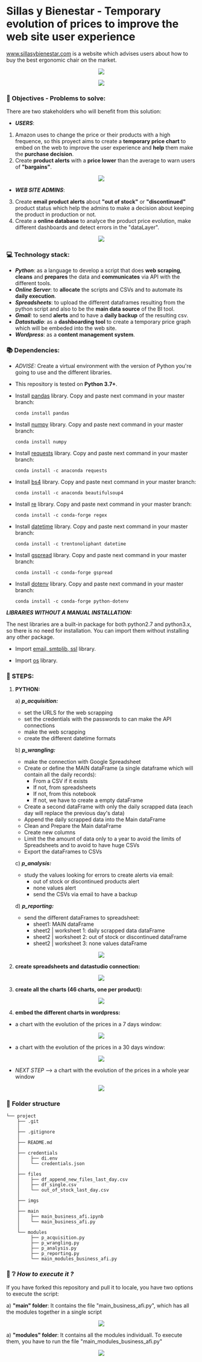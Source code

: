 # Sillas y Bienestar - Temporary evolution of prices to improve the web site user experience

www.sillasybienestar.com is a website which advises users about how to buy the best ergonomic chair on the market.

<p align="center"><img src="https://github.com/alvaro-saez/business_afi/blob/main/imgs/logo-name-current.png"></p>
<p align="center"><img src="https://github.com/alvaro-saez/business_afi/blob/main/imgs/Dimensiones-de-sillas-ergon%C3%B3micas-hasta-190.jpg"></p>

###  :flags: Objectives - Problems to solve:

There are two stakeholders who will benefit from this solution:

 - _**USERS**_: 
  1. Amazon uses to change the price or their products with a high frequence, so this proyect aims to create a **temporary price chart** to embed on the web to improve the user experience and **help** them make the **purchase decision**.
  2. Create **product alerts** with a **price lower** than the average to warn users of **"bargains"**.
<p align="center"><img src="https://github.com/alvaro-saez/business_afi/blob/main/imgs/Bargain-3.jpg"></p>

 - _**WEB SITE ADMINS**_: 
  3. Create **email product alerts** about **"out of stock"** or **"discontinued"** product status which help the admins to make a decision about keeping the product in production or not.
  4. Create a **online database** to analyce the product price evolution, make different dashboards and detect errors in the "dataLayer".
<p align="center"><img src="https://github.com/alvaro-saez/business_afi/blob/main/imgs/alert-on-it.gif"></p>

###  :computer: Technology stack:

- _**Python**_: as a language to develop a script that does **web scraping**, **cleans** and **prepares** the data and **communicates** via API with the different tools.
- _**Online Server**_: to **allocate** the scripts and CSVs and to automate its **daily execution**.
- _**Spreadsheets**_: to upload the different dataframes resulting from the python script and also to be the **main data source** of the BI tool.
- _**Gmail**:_ to send **alerts** and to have a **daily backup** of the resulting csv.
- _**Datastudio**_: as a **dashboarding tool** to create a temporary price graph which will be embeded into the web site.
- _**Wordpress**_: as a **content management system**.


### :books: **Dependencies:**

- _ADVISE:_ Create a virtual environment with the version of Python you're going to use and the different libraries.
- This repository is tested on **Python 3.7+**.

- Install [pandas](https://pandas.pydata.org/docs/user_guide/index.html) library. Copy and paste next command in your master branch:
    ```
    conda install pandas
    ```
    
- Install [numpy](https://numpy.org/doc/stable/reference/index.html) library. Copy and paste next command in your master branch:
    ```
    conda install numpy
    ```
    
- Install [requests](https://docs.python-requests.org/en/latest/) library. Copy and paste next command in your master branch:
    ```
    conda install -c anaconda requests
    ```
    
- Install [bs4](https://pypi.org/project/beautifulsoup4/) library. Copy and paste next command in your master branch:
    ```
    conda install -c anaconda beautifulsoup4
    ```
    
- Install [re](https://docs.python.org/3/library/re.html) library. Copy and paste next command in your master branch:
    ```
    conda install -c conda-forge regex
    ```
- Install [datetime](https://docs.python.org/3/library/datetime.html) library. Copy and paste next command in your master branch:
    ```
    conda install -c trentonoliphant datetime
    ```

- Install [gspread](https://docs.gspread.org/en/latest/) library. Copy and paste next command in your master branch:
    ```
    conda install -c conda-forge gspread
    ```
   
- Install [dotenv](https://pypi.org/project/python-dotenv/) library. Copy and paste next command in your master branch:
    ```
    conda install -c conda-forge python-dotenv
    ```
 
_**LIBRARIES WITHOUT A MANUAL INSTALLATION:**_

The nest libraries are a built-in package for both python2.7 and python3.x, so there is no need for installation. You can import them without installing any other package.

- Import [email, smtplib, ssl](https://docs.python.org/es/3/library/email.examples.html) library.

- Import [os](https://docs.python.org/3/library/os.html) library.


### :runner: **STEPS:**

1. **PYTHON:**

   a) **_p_acquisition:_**
      - set the URLS for the web scrapping
      - set the credentials with the passwords to can make the API connections
      - make the web scrapping
      - create the different datetime formats

   b) **_p_wrangling:_**
      - make the connection with Google Spreadsheet
      - Create or define the MAIN dataFrame (a single dataframe which will contain all the daily records):
        - From a CSV if it exists
        - If not, from spreadsheets
        - If not, from this notebook
        - If not, we have to create a empty dataFrame
      - Create a second dataFrame with only the daily scrapped data (each day will replace the previous day's data)
      - Append the daily scrapped data into the Main dataFrame
      - Clean and Prepare the Main dataFrame
      - Create new columns
      - Limit the the amount of data only to a year to avoid the limits of Spreadsheets and to avoid to have huge CSVs
      - Export the dataFrames to CSVs 

    c) **_p_analysis:_**
      - study the values looking for errors to create alerts via email:
        - out of stock or discontinued products alert
        - none values alert
        - send the CSVs via email to have a backup
 
    d) **_p_reporting:_**
      - send the different dataFrames to spreadsheet:
        - sheet1: MAIN dataFrame
        - sheet2 | worksheet 1: daily scrapped data dataFrame
        - sheet2 | worksheet 2: out of stock or discontinued dataFrame
        - sheet2 | worksheet 3: none values dataFrame
<p align="center"><img src="https://github.com/alvaro-saez/business_afi/blob/main/imgs/py.png"></p>
        
2. **create spreadsheets and datastudio connection:**
<p align="center"><img src="https://github.com/alvaro-saez/business_afi/blob/main/imgs/SPREADSHEET.png"></p>

3. **create all the charts (46 charts, one per product):**
<p align="center"><img src="https://github.com/alvaro-saez/business_afi/blob/main/imgs/7t65.gif"></p>

4. **embed the different charts in wordpress:**
- a chart with the evolution of the prices in a 7 days window:
<p align="center"><img src="https://github.com/alvaro-saez/business_afi/blob/main/imgs/graf_7.png"></p>

- a chart with the evolution of the prices in a 30 days window:
<p align="center"><img src="https://github.com/alvaro-saez/business_afi/blob/main/imgs/graf_31.png"></p>

- _NEXT STEP_ --> a chart with the evolution of the prices in a whole year window
<p align="center"><img src="https://github.com/alvaro-saez/business_afi/blob/main/imgs/work_in_progress_clip_art.jpg"></p>

### :file_folder: **Folder structure**
```
└── project
    ├── .git
    │ 
    ├── .gitignore
    │ 
    ├── README.md
    │ 
    ├── credentials
    │    ├── di.env
    │    └── credentials.json
    │ 
    ├── files
    │    ├── df_append_new_files_last_day.csv
    │    ├── df_single.csv
    │    └── out_of_stock_last_day.csv  
    │  
    ├── imgs
    │    
    ├── main
    │    ├── main_business_afi.ipynb
    │    └── main_business_afi.py
    │    
    └── modules
         ├── p_acquisition.py
         ├── p_wrangling.py       
         ├── p_analysis.py
         ├── p_reporting.py       
         └── main_modules_business_afi.py

  ```

### :wrench: :grey_question: *How to execute it ?*

If you have forked this repository and pull it to locale, you have two options to execute the script:

a) **"main" folder**: It contains the file "main_business_afi.py", which has all the modules together in a single script
<p align="center"><img src="https://github.com/alvaro-saez/business_afi/blob/main/imgs/py1_shell.png"></p>

a) **"modules" folder**: It contains all the modules individuall. To execute them, you have to run the file "main_modules_business_afi.py"
<p align="center"><img src="https://github.com/alvaro-saez/business_afi/blob/main/imgs/py2_shell.png"></p>
